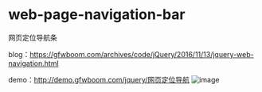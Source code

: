 # web-page-navigation-bar
网页定位导航条

blog：https://gfwboom.com/archives/code/jQuery/2016/11/13/jquery-web-navigation.html

demo：http://demo.gfwboom.com/jquery/网页定位导航
![image](https://gfwboom.b0.upaiyun.com/usr/uploads/2016/11/1437983294.jpg)
